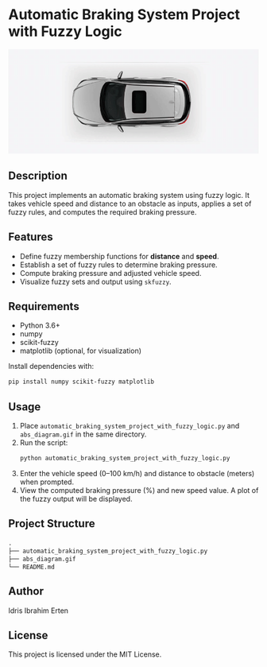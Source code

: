 # Automatic Braking System Project with Fuzzy Logic

![ABS Diagram](abs_diagram.gif)

## Description
This project implements an automatic braking system using fuzzy logic. It takes vehicle speed and distance to an obstacle as inputs, applies a set of fuzzy rules, and computes the required braking pressure.

## Features
- Define fuzzy membership functions for **distance** and **speed**.
- Establish a set of fuzzy rules to determine braking pressure.
- Compute braking pressure and adjusted vehicle speed.
- Visualize fuzzy sets and output using `skfuzzy`.

## Requirements
- Python 3.6+
- numpy
- scikit-fuzzy
- matplotlib (optional, for visualization)

Install dependencies with:
```bash
pip install numpy scikit-fuzzy matplotlib
```

## Usage
1. Place `automatic_braking_system_project_with_fuzzy_logic.py` and `abs_diagram.gif` in the same directory.
2. Run the script:
   ```bash
   python automatic_braking_system_project_with_fuzzy_logic.py
   ```
3. Enter the vehicle speed (0–100 km/h) and distance to obstacle (meters) when prompted.
4. View the computed braking pressure (%) and new speed value. A plot of the fuzzy output will be displayed.

## Project Structure
```
.
├── automatic_braking_system_project_with_fuzzy_logic.py
├── abs_diagram.gif
└── README.md
```

## Author
Idris Ibrahim Erten

## License
This project is licensed under the MIT License.
